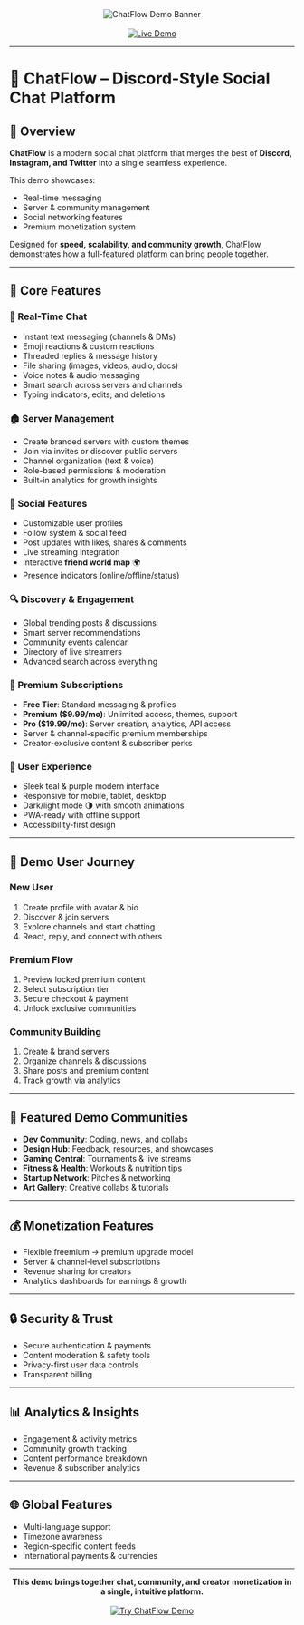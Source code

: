 <div align="center">
  <img src="https://via.placeholder.com/1200x400.png?text=ChatFlow+Demo+Preview" alt="ChatFlow Demo Banner" />
  <br /><br />
  <a href="https://your-demo-link.com">
    <img src="https://img.shields.io/badge/🚀%20View%20Live%20Demo-2E8BFF?style=for-the-badge&logo=vercel&logoColor=white" alt="Live Demo" />
  </a>
</div>

---

# 💬 ChatFlow – Discord-Style Social Chat Platform

## 🌟 Overview
**ChatFlow** is a modern social chat platform that merges the best of **Discord, Instagram, and Twitter** into a single seamless experience.  

This demo showcases:
- Real-time messaging
- Server & community management
- Social networking features
- Premium monetization system  

Designed for **speed, scalability, and community growth**, ChatFlow demonstrates how a full-featured platform can bring people together.

---

## 🚀 Core Features

### 💬 Real-Time Chat
- Instant text messaging (channels & DMs)  
- Emoji reactions & custom reactions  
- Threaded replies & message history  
- File sharing (images, videos, audio, docs)  
- Voice notes & audio messaging  
- Smart search across servers and channels  
- Typing indicators, edits, and deletions  

### 🏠 Server Management
- Create branded servers with custom themes  
- Join via invites or discover public servers  
- Channel organization (text & voice)  
- Role-based permissions & moderation  
- Built-in analytics for growth insights  

### 👥 Social Features
- Customizable user profiles  
- Follow system & social feed  
- Post updates with likes, shares & comments  
- Live streaming integration  
- Interactive **friend world map** 🌍  
- Presence indicators (online/offline/status)  

### 🔍 Discovery & Engagement
- Global trending posts & discussions  
- Smart server recommendations  
- Community events calendar  
- Directory of live streamers  
- Advanced search across everything  

### 👑 Premium Subscriptions
- **Free Tier**: Standard messaging & profiles  
- **Premium ($9.99/mo)**: Unlimited access, themes, support  
- **Pro ($19.99/mo)**: Server creation, analytics, API access  
- Server & channel-specific premium memberships  
- Creator-exclusive content & subscriber perks  

### 🎨 User Experience
- Sleek teal & purple modern interface  
- Responsive for mobile, tablet, desktop  
- Dark/light mode 🌗 with smooth animations  
- PWA-ready with offline support  
- Accessibility-first design  

---

## 📱 Demo User Journey

### New User
1. Create profile with avatar & bio  
2. Discover & join servers  
3. Explore channels and start chatting  
4. React, reply, and connect with others  

### Premium Flow
1. Preview locked premium content  
2. Select subscription tier  
3. Secure checkout & payment  
4. Unlock exclusive communities  

### Community Building
1. Create & brand servers  
2. Organize channels & discussions  
3. Share posts and premium content  
4. Track growth via analytics  

---

## 🎯 Featured Demo Communities
- **Dev Community**: Coding, news, and collabs  
- **Design Hub**: Feedback, resources, and showcases  
- **Gaming Central**: Tournaments & live streams  
- **Fitness & Health**: Workouts & nutrition tips  
- **Startup Network**: Pitches & networking  
- **Art Gallery**: Creative collabs & tutorials  

---

## 💰 Monetization Features
- Flexible freemium → premium upgrade model  
- Server & channel-level subscriptions  
- Revenue sharing for creators  
- Analytics dashboards for earnings & growth  

---

## 🔒 Security & Trust
- Secure authentication & payments  
- Content moderation & safety tools  
- Privacy-first user data controls  
- Transparent billing  

---

## 📊 Analytics & Insights
- Engagement & activity metrics  
- Community growth tracking  
- Content performance breakdown  
- Revenue & subscriber analytics  

---

## 🌐 Global Features
- Multi-language support  
- Timezone awareness  
- Region-specific content feeds  
- International payments & currencies  

---

<div align="center">
  <strong>This demo brings together chat, community, and creator monetization in a single, intuitive platform.</strong>
  <br /><br />
  <a href="https://your-demo-link.com">
    <img src="https://img.shields.io/badge/🚀%20Try%20ChatFlow%20Now-6A5ACD?style=for-the-badge&logo=chat&logoColor=white" alt="Try ChatFlow Demo" />
  </a>
</div>

